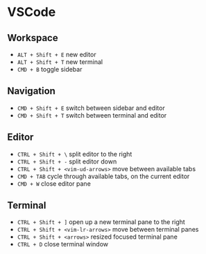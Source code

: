 # VSCode

## Workspace
- `ALT + Shift + E` new editor
- `ALT + Shift + T` new terminal
- `CMD + B` toggle sidebar

## Navigation
- `CMD + Shift + E` switch between sidebar and editor
- `CMD + Shift + T` switch between terminal and editor

## Editor
- `CTRL + Shift + \` split editor to the right
- `CTRL + Shift + -` split editor down
- `CTRL + Shift + <vim-ud-arrows>` move between available tabs
- `CMD + TAB` cycle through available tabs, on the current editor
- `CMD + W` close editor pane

## Terminal
- `CTRL + Shift + ]` open up a new terminal pane to the right
- `CTRL + Shift + <vim-lr-arrows>` move between terminal panes
- `CTRL + Shift + <arrows>` resized focused terminal pane
- `CTRL + D` close terminal window
